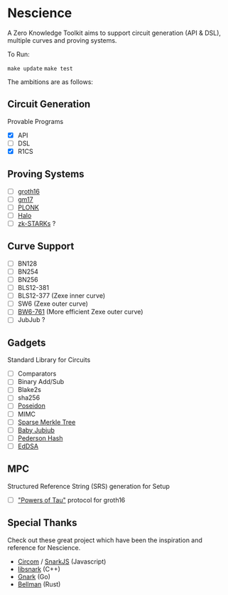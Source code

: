 # Nescience

A Zero Knowledge Toolkit aims to support circuit generation (API & DSL), multiple curves and proving systems.

To Run:

`make update`
`make test`

The ambitions are as follows:

## Circuit Generation
Provable Programs
- [x] API
- [ ] DSL
- [x] R1CS

## Proving Systems
- [ ] [groth16](https://eprint.iacr.org/2016/260.pdf)
- [ ] [gm17](https://eprint.iacr.org/2017/540.pdf)
- [ ] [PLONK](https://eprint.iacr.org/2019/953.pdf)
- [ ] [Halo](https://eprint.iacr.org/2019/1021.pdf)
- [ ] [zk-STARKs](https://eprint.iacr.org/2018/046) ? 

## Curve Support
- [ ] BN128
- [ ] BN254
- [ ] BN256
- [ ] BLS12-381
- [ ] BLS12-377 (Zexe inner curve)
- [ ] SW6 (Zexe outer curve)
- [ ] [BW6-761](https://eprint.iacr.org/2020/351.pdf) (More efficient Zexe outer curve)
- [ ] JubJub ?

## Gadgets
Standard Library for Circuits
- [ ] Comparators
- [ ] Binary Add/Sub
- [ ] Blake2s
- [ ] sha256
- [ ] [Poseidon](https://eprint.iacr.org/2019/458.pdf)
- [ ] MIMC
- [ ] [Sparse Merkle Tree](https://docs.iden3.io/publications/pdfs/Merkle-Tree.pdf)
- [ ] [Baby Jubjub](https://iden3-docs.readthedocs.io/en/latest/_downloads/33717d75ab84e11313cc0d8a090b636f/Baby-Jubjub.pdf)
- [ ] [Pederson Hash](https://docs.iden3.io/publications/pdfs/Pedersen-Hash.pdf)
- [ ] [EdDSA](https://github.com/iden3/iden3-docs/blob/master/source/iden3_repos/research/publications/zkproof-standards-workshop-2/ed-dsa/ed-dsa.rst)

## MPC
Structured Reference String (SRS) generation for Setup
- [ ] ["Powers of Tau"](https://eprint.iacr.org/2017/1050) protocol for groth16

## Special Thanks

Check out these great project which have been the inspiration and reference for Nescience.

- [Circom](https://github.com/iden3/circom) / [SnarkJS](https://github.com/iden3/snarkjs) (Javascript)
- [libsnark](https://github.com/scipr-lab/libsnark) (C++)
- [Gnark](https://github.com/ConsenSys/gnark) (Go)
- [Bellman](https://github.com/zkcrypto/bellman/) (Rust)